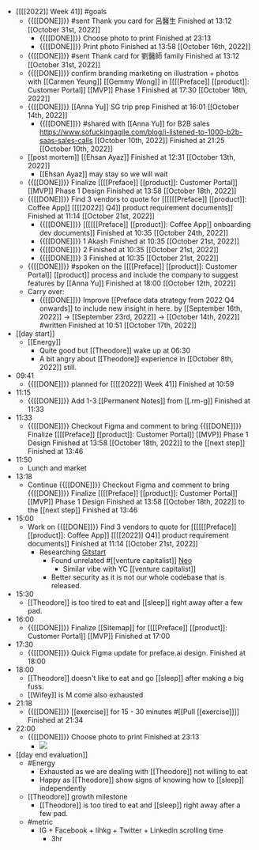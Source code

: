 - [[[[2022]] Week 41]] #goals
    - {{[[DONE]]}}  #sent Thank you card for 呂醫生 Finished at 13:12 [[October 31st, 2022]]
        - {{[[DONE]]}}  Choose photo to print Finished at 23:13 
        - {{[[DONE]]}}  Print photo Finished at 13:58 [[October 16th, 2022]]
    - {{[[DONE]]}}  #sent Thank card for 劉醫師 family Finished at 13:12 [[October 31st, 2022]]
    - {{[[DONE]]}} confirm branding marketing on illustration + photos with [[Carmen Yeung]] [[Gemmy Wong]] in [[[[Preface]] [[product]]: Customer Portal]] [[MVP]] Phase 1 Finished at 17:30 [[October 18th, 2022]]
    - {{[[DONE]]}}  [[Anna Yu]] SG trip prep Finished at 16:01 [[October 14th, 2022]]
        - {{[[DONE]]}}  #shared with [[Anna Yu]] for B2B sales https://www.sofuckingagile.com/blog/i-listened-to-1000-b2b-saas-sales-calls [[October 10th, 2022]] Finished at 21:25 [[October 10th, 2022]]
    - [[post mortem]] [[Ehsan Ayaz]] Finished at 12:31 [[October 13th, 2022]]
        - [[Ehsan Ayaz]] may stay so we will wait
    - {{[[DONE]]}} Finalize [[[[Preface]] [[product]]: Customer Portal]] [[MVP]] Phase 1 Design Finished at 13:58 [[October 18th, 2022]]
    - {{[[DONE]]}}  Find 3 vendors to quote for [[[[[[Preface]] [[product]]: Coffee App]] [[[[2022]] Q4]] product requirement documents]] Finished at 11:14 [[October 21st, 2022]]
        - {{[[DONE]]}}  [[[[[[Preface]] [[product]]: Coffee App]] onboarding dev documents]] Finished at 10:35 [[October 24th, 2022]]
        - {{[[DONE]]}}  1 Akash Finished at 10:35 [[October 21st, 2022]]
        - {{[[DONE]]}}  2  Finished at 10:35 [[October 21st, 2022]]
        - {{[[DONE]]}}  3 Finished at 10:35 [[October 21st, 2022]]
    - {{[[DONE]]}} #spoken on the [[[[Preface]] [[product]]: Customer Portal]] [[product]] process and include the company to suggest features by [[Anna Yu]] Finished at 18:00 [[October 12th, 2022]]
    - Carry over:
        - {{[[DONE]]}} Improve [[Preface data strategy from 2022 Q4 onwards]] to include new insight in here. by [[September 16th, 2022]] -> [[September 23rd, 2022]] -> [[October 14th, 2022]] #written Finished at 10:51 [[October 17th, 2022]]
- [[day start]]
    - [[Energy]]
        - Quite good but [[Theodore]] wake up at 06:30
        - A bit angry about [[Theodore]] experience in [[October 8th, 2022]] still.
- 09:41
    - {{[[DONE]]}} planned for [[[[2022]] Week 41]] Finished at 10:59 
- 11:15
    - {{[[DONE]]}} Add 1-3 [[Permanent Notes]] from [[.rm-g]] Finished at 11:33
- 11:33
    - {{[[DONE]]}}  Checkout Figma and comment to bring {{[[DONE]]}} Finalize [[[[Preface]] [[product]]: Customer Portal]] [[MVP]] Phase 1 Design Finished at 13:58 [[October 18th, 2022]] to the [[next step]] Finished at 13:46 
- 11:50
    - Lunch and market
- 13:18
    - Continue {{[[DONE]]}}  Checkout Figma and comment to bring {{[[DONE]]}} Finalize [[[[Preface]] [[product]]: Customer Portal]] [[MVP]] Phase 1 Design Finished at 13:58 [[October 18th, 2022]] to the [[next step]] Finished at 13:46 
- 15:00
    - Work on {{[[DONE]]}}  Find 3 vendors to quote for [[[[[[Preface]] [[product]]: Coffee App]] [[[[2022]] Q4]] product requirement documents]] Finished at 11:14 [[October 21st, 2022]]
        - Researching [Gitstart](https://www.gitstart.com/)
            - Found unrelated #[[venture capitalist]] [Neo](https://neo.com/)
                - Similar vibe with YC [[venture capitalist]]
            - Better security as it is not our whole codebase that is released.
- 15:30
    - [[Theodore]] is too tired to eat and [[sleep]] right away after a few pad.
- 16:00
    - {{[[DONE]]}}  Finalize [[Sitemap]] for [[[[Preface]] [[product]]: Customer Portal]] [[MVP]] Finished at 17:00
- 17:30
    - {{[[DONE]]}}  Quick Figma update for preface.ai design. Finished at 18:00 
- 18:00
    - [[Theodore]] doesn't like to eat and go [[sleep]] after making a big fuss.
    - [[Wifey]] is M come also exhausted
- 21:18
    - {{[[DONE]]}}  [[exercise]] for 15 - 30 minutes #[[Pull [[exercise]]]] Finished at 21:34 
- 22:00
    - {{[[DONE]]}}  Choose photo to print Finished at 23:13 
        - ![](https://firebasestorage.googleapis.com/v0/b/firescript-577a2.appspot.com/o/imgs%2Fapp%2FChaChaanTeng%2FhITS-FLaeX.jpg?alt=media&token=37c88ebd-94f3-47f8-8f92-159838318606)
- [[day end evaluation]]
    - #Energy
        - Exhausted as we are dealing with [[Theodore]] not willing to eat
        - Happy as [[Theodore]] show signs of knowing how to [[sleep]] independently
    - [[Theodore]] growth milestone
        - [[Theodore]] is too tired to eat and [[sleep]] right away after a few pad.
    - #metric
        - IG + Facebook + lihkg + Twitter + Linkedin scrolling time
            - 3hr
